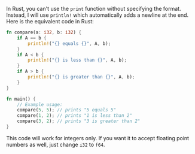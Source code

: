In Rust, you can't use the `print` function without specifying the format. Instead, I will use `println!` which automatically adds a newline at the end. Here is the equivalent code in Rust:

```rust
fn compare(a: i32, b: i32) {
    if A == b {
        println!("{} equals {}", A, b);
    }
    if A < b {
        println!("{} is less than {}", A, b);
    }
    if A > b {
        println!("{} is greater than {}", A, b);
    }
}

fn main() {
    // Example usage:
    compare(5, 5); // prints "5 equals 5"
    compare(1, 2); // prints "1 is less than 2"
    compare(3, 2); // prints "3 is greater than 2"
}
```

This code will work for integers only. If you want it to accept floating point numbers as well, just change `i32` to `f64`.
